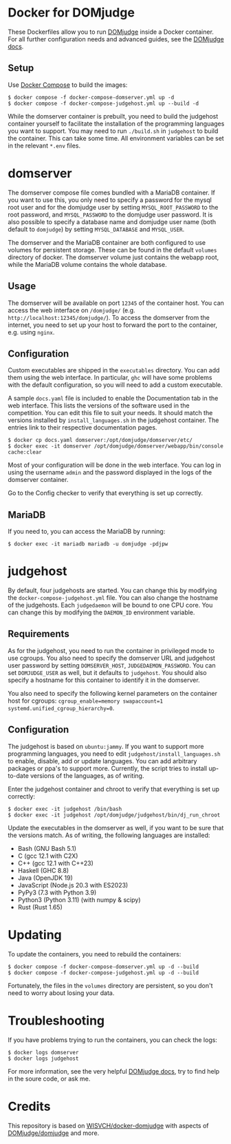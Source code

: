 # Docker for DOMjudge

These Dockerfiles allow you to run [DOMjudge](https://www.domjudge.org) inside a
Docker container. For all further configuration needs and advanced guides,
see the [DOMjudge docs](https://www.domjudge.org/docs/manual/).

## Setup

Use [Docker Compose](https://docs.docker.com/compose/) to build the images:

    $ docker compose -f docker-compose-domserver.yml up -d
    $ docker compose -f docker-compose-judgehost.yml up --build -d

While the domserver container is prebuilt, you need to build the judgehost container yourself
to facilitate the installation of the programming languages you want to support. You may need
to run `./build.sh` in `judgehost` to build the container. This can take some time.
All environment variables can be set in the relevant `*.env` files.

# domserver

The domserver compose file comes bundled with a MariaDB container. If you want
to use this, you only need to specify a password for the mysql root user and for
the domjudge user by setting `MYSQL_ROOT_PASSWORD` to the root password, and
`MYSQL_PASSWORD` to the domjudge user password. It is also possible to specify
a database name and domjudge user name (both default to `domjudge`) by setting
`MYSQL_DATABASE` and `MYSQL_USER`.

The domserver and the MariaDB container are both configured to use volumes for
persistent storage. These can be found in the default `volumes` directory of docker.
The domserver volume just contains the webapp root, while the MariaDB volume
contains the whole database.

## Usage

The domserver will be available on port `12345` of the container host. You can
access the web interface on `/domjudge/` (e.g. `http://localhost:12345/domjudge/`).
To access the domserver from the internet, you need to set up your host to forward
the port to the container, e.g. using `nginx`.

## Configuration

Custom executables are shipped in the `executables` directory. You can add them
using the web interface. In particular, `ghc` will have some problems with the default
configuration, so you will need to add a custom executable.

A sample `docs.yaml` file is included to enable the Documentation tab in the web interface.
This lists the versions of the software used in the competition. You can edit this file to suit your needs.
It should match the versions installed by `install_languages.sh` in the judgehost container. The entries
link to their respective documentation pages.

    $ docker cp docs.yaml domserver:/opt/domjudge/domserver/etc/
    $ docker exec -it domserver /opt/domjudge/domserver/webapp/bin/console cache:clear

Most of your configuration will be done in the web interface. You can log in
using the username `admin` and the password displayed in the logs of the
domserver container.

Go to the Config checker to verify that everything is set up correctly.

## MariaDB

If you need to, you can access the MariaDB by running:

    $ docker exec -it mariadb mariadb -u domjudge -pdjpw

# judgehost

By default, four judgehosts are started. You can change this by modifying the
`docker-compose-judgehost.yml` file. You can also change the hostname of the
judgehosts. Each `judgedaemon` will be bound to one CPU core. You can change this
by modifying the `DAEMON_ID` environment variable.

## Requirements

As for the judgehost, you need to run the container in privileged mode to use
cgroups. You also need to specify the domserver URL and judgehost user password
by setting `DOMSERVER_HOST`, `JUDGEDAEMON_PASSWORD`. You can set `DOMJUDGE_USER`
as well, but it defaults to `judgehost`. You should also specify a hostname for
this container to identify it in the domserver.

You also need to specify the following kernel parameters on the container host
for cgroups: `cgroup_enable=memory swapaccount=1 systemd.unified_cgroup_hierarchy=0`.

## Configuration

The judgehost is based on `ubuntu:jammy`. If you want to support more programming languages, you need to edit
`judgehost/install_languages.sh` to enable, disable, add or update languages.
You can add arbitrary packages or ppa's to support more. Currently, the
script tries to install up-to-date versions of the languages, as of writing.

Enter the judgehost container and chroot to verify that everything is set up correctly:

    $ docker exec -it judgehost /bin/bash
    $ docker exec -it judgehost /opt/domjudge/judgehost/bin/dj_run_chroot

Update the executables in the domserver as well, if you want to be sure that the versions match.
As of writing, the following languages are installed:

- Bash (GNU Bash 5.1)
- C (gcc 12.1 with C2X)
- C++ (gcc 12.1 with C++23)
- Haskell (GHC 8.8)
- Java (OpenJDK 19)
- JavaScript (Node.js 20.3 with ES2023)
- PyPy3 (7.3 with Python 3.9)
- Python3 (Python 3.11) (with numpy & scipy)
- Rust (Rust 1.65)

# Updating

To update the containers, you need to rebuild the containers:

    $ docker compose -f docker-compose-domserver.yml up -d --build
    $ docker compose -f docker-compose-judgehost.yml up -d --build

Fortunately, the files in the `volumes` directory are persistent, so you don't
need to worry about losing your data.

# Troubleshooting

If you have problems trying to run the containers, you can check the logs:

    $ docker logs domserver
    $ docker logs judgehost

For more information, see the very helpful [DOMjudge docs](https://www.domjudge.org/docs/manual/),
try to find help in the soure code, or ask me.

# Credits

This repository is based on [WISVCH/docker-domjudge](https://github.com/WISVCH/docker-domjudge) with aspects of [DOMjudge/domjudge](https://github.com/DOMjudge/domjudge/) and more.
